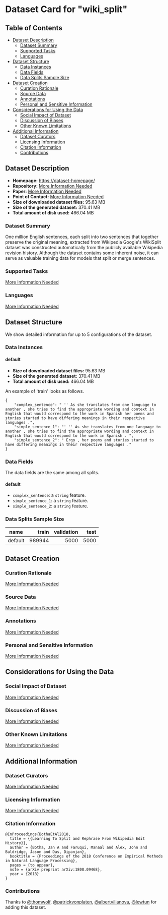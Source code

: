 ---
---

# Dataset Card for "wiki_split"

## Table of Contents
- [Dataset Description](#dataset-description)
  - [Dataset Summary](#dataset-summary)
  - [Supported Tasks](#supported-tasks)
  - [Languages](#languages)
- [Dataset Structure](#dataset-structure)
  - [Data Instances](#data-instances)
  - [Data Fields](#data-fields)
  - [Data Splits Sample Size](#data-splits-sample-size)
- [Dataset Creation](#dataset-creation)
  - [Curation Rationale](#curation-rationale)
  - [Source Data](#source-data)
  - [Annotations](#annotations)
  - [Personal and Sensitive Information](#personal-and-sensitive-information)
- [Considerations for Using the Data](#considerations-for-using-the-data)
  - [Social Impact of Dataset](#social-impact-of-dataset)
  - [Discussion of Biases](#discussion-of-biases)
  - [Other Known Limitations](#other-known-limitations)
- [Additional Information](#additional-information)
  - [Dataset Curators](#dataset-curators)
  - [Licensing Information](#licensing-information)
  - [Citation Information](#citation-information)
  - [Contributions](#contributions)

## Dataset Description

- **Homepage:** [https://dataset-homepage/](https://dataset-homepage/)
- **Repository:** [More Information Needed](https://github.com/huggingface/datasets/blob/master/CONTRIBUTING.md#how-to-contribute-to-the-dataset-cards)
- **Paper:** [More Information Needed](https://github.com/huggingface/datasets/blob/master/CONTRIBUTING.md#how-to-contribute-to-the-dataset-cards)
- **Point of Contact:** [More Information Needed](https://github.com/huggingface/datasets/blob/master/CONTRIBUTING.md#how-to-contribute-to-the-dataset-cards)
- **Size of downloaded dataset files:** 95.63 MB
- **Size of the generated dataset:** 370.41 MB
- **Total amount of disk used:** 466.04 MB

### Dataset Summary

One million English sentences, each split into two sentences that together preserve the original meaning, extracted from Wikipedia
Google's WikiSplit dataset was constructed automatically from the publicly available Wikipedia revision history. Although
the dataset contains some inherent noise, it can serve as valuable training data for models that split or merge sentences.

### Supported Tasks

[More Information Needed](https://github.com/huggingface/datasets/blob/master/CONTRIBUTING.md#how-to-contribute-to-the-dataset-cards)

### Languages

[More Information Needed](https://github.com/huggingface/datasets/blob/master/CONTRIBUTING.md#how-to-contribute-to-the-dataset-cards)

## Dataset Structure

We show detailed information for up to 5 configurations of the dataset.

### Data Instances

#### default

- **Size of downloaded dataset files:** 95.63 MB
- **Size of the generated dataset:** 370.41 MB
- **Total amount of disk used:** 466.04 MB

An example of 'train' looks as follows.
```
{
    "complex_sentence": " '' As she translates from one language to another , she tries to find the appropriate wording and context in English that would correspond to the work in Spanish her poems and stories started to have differing meanings in their respective languages .",
    "simple_sentence_1": "' '' As she translates from one language to another , she tries to find the appropriate wording and context in English that would correspond to the work in Spanish . ",
    "simple_sentence_2": " Ergo , her poems and stories started to have differing meanings in their respective languages ."
}
```

### Data Fields

The data fields are the same among all splits.

#### default
- `complex_sentence`: a `string` feature.
- `simple_sentence_1`: a `string` feature.
- `simple_sentence_2`: a `string` feature.

### Data Splits Sample Size

| name  |train |validation|test|
|-------|-----:|---------:|---:|
|default|989944|      5000|5000|

## Dataset Creation

### Curation Rationale

[More Information Needed](https://github.com/huggingface/datasets/blob/master/CONTRIBUTING.md#how-to-contribute-to-the-dataset-cards)

### Source Data

[More Information Needed](https://github.com/huggingface/datasets/blob/master/CONTRIBUTING.md#how-to-contribute-to-the-dataset-cards)

### Annotations

[More Information Needed](https://github.com/huggingface/datasets/blob/master/CONTRIBUTING.md#how-to-contribute-to-the-dataset-cards)

### Personal and Sensitive Information

[More Information Needed](https://github.com/huggingface/datasets/blob/master/CONTRIBUTING.md#how-to-contribute-to-the-dataset-cards)

## Considerations for Using the Data

### Social Impact of Dataset

[More Information Needed](https://github.com/huggingface/datasets/blob/master/CONTRIBUTING.md#how-to-contribute-to-the-dataset-cards)

### Discussion of Biases

[More Information Needed](https://github.com/huggingface/datasets/blob/master/CONTRIBUTING.md#how-to-contribute-to-the-dataset-cards)

### Other Known Limitations

[More Information Needed](https://github.com/huggingface/datasets/blob/master/CONTRIBUTING.md#how-to-contribute-to-the-dataset-cards)

## Additional Information

### Dataset Curators

[More Information Needed](https://github.com/huggingface/datasets/blob/master/CONTRIBUTING.md#how-to-contribute-to-the-dataset-cards)

### Licensing Information

[More Information Needed](https://github.com/huggingface/datasets/blob/master/CONTRIBUTING.md#how-to-contribute-to-the-dataset-cards)

### Citation Information

```
@InProceedings{BothaEtAl2018,
  title = {{Learning To Split and Rephrase From Wikipedia Edit History}},
  author = {Botha, Jan A and Faruqui, Manaal and Alex, John and Baldridge, Jason and Das, Dipanjan},
  booktitle = {Proceedings of the 2018 Conference on Empirical Methods in Natural Language Processing},
  pages = {to appear},
  note = {arXiv preprint arXiv:1808.09468},
  year = {2018}
}

```


### Contributions

Thanks to [@thomwolf](https://github.com/thomwolf), [@patrickvonplaten](https://github.com/patrickvonplaten), [@albertvillanova](https://github.com/albertvillanova), [@lewtun](https://github.com/lewtun) for adding this dataset.